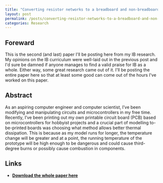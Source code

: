 ```yaml
---
title: "Converting resistor networks to a breadboard and non-breadboard model"
layout: post
permalink: /posts/converting-resistor-networks-to-a-breadboard-and-non-breadboard-model-to-find-the-best-modelling-option-for-circuit-integrity-and-thermal-managment
categories: Research
---
```

## Foreward
This is the second (and last) paper I'll be posting here from my IB research. My opinions on the IB curriculum were well-laid out in the previous post and I'd sure be damned if anyone manages to find a valid praise for IB as a whole. Either way, some great research came out of it. I'll be posting the entire paper here so that at least some good can come out of the hours I've worked on this paper. 

## Abstract
As an aspiring computer engineer and computer scientist, I’ve been modifying and manipulating circuits and
microcontrollers in my free time. Recently, I’ve been printing out my own printable circuit board (PCB) based
on microcontrollers for hobbyist projects and a crucial part of modelling to-be-printed boards was choosing what
method allows better thermal dissipation. This is because as my model runs for longer, the temperature change will
be greater and at a point, the running temperature of the prototype will be high enough to be dangerous and could
cause third-degree burns or possibly cause combustion in components.

## Links
- **[Download the whole paper here](/assets/downloads/2025-03-18-thermaldissipation/elianriezathermaldissipation.pdf)**
